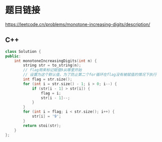 # 题目链接

https://leetcode.cn/problems/monotone-increasing-digits/description/

## C++

```cpp
class Solution {
public:
    int monotoneIncreasingDigits(int n) {
        string str = to_string(n);
        // flag用来标记赋值9从哪里开始
        // 设置为这个默认值，为了防止第二个for循环在flag没有被赋值的情况下执行
        int flag = str.size();
        for (int i = str.size() - 1; i > 0; i--) {
            if (str[i - 1] > str[i]) {
                flag = i;
                str[i - 1]--;
            }
        }
        for (int i = flag; i < str.size(); i++) {
            str[i] = '9';
        }
        return stoi(str);
    }
};
```